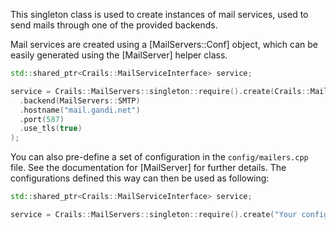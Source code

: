 This singleton class is used to create instances of mail services, used to send mails through one of the provided backends.

Mail services are created using a [MailServers::Conf] object, which can be easily generated using the [MailServer] helper class.

```c++
std::shared_ptr<Crails::MailServiceInterface> service;

service = Crails::MailServers::singleton::require().create(Crails::MailServer()
  .backend(MailServers::SMTP)
  .hostname("mail.gandi.net")
  .port(587)
  .use_tls(true)
);
```

You can also pre-define a set of configuration in the `config/mailers.cpp` file. See the documentation for [MailServer] for further details. The configurations defined this way can then be used as following:

```c++
std::shared_ptr<Crails::MailServiceInterface> service;

service = Crails::MailServers::singleton::require().create("Your configuration name goes here");
```
